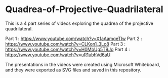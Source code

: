 # Quadrea-of-Projective-Quadrilateral

This is a 4 part series of videos exploring the quadrea of the projective quadrilateral.

Part 1 : https://www.youtube.com/watch?v=X1aAamqeTIw
Part 2 : https://www.youtube.com/watch?v=CLKon1_3Lo8
Part 3 : https://www.youtube.com/watch?v=H0MbUg5T9Jo
Part 4 : https://www.youtube.com/watch?v=uR1ubhVd6aU

The presentations in the videos were created using Microsoft Whiteboard, and they were exported as SVG files and saved in this repository.
